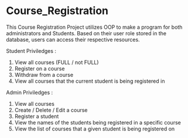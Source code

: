 # Course_Registration
This Course Registration Project utilizes OOP to make a program for both administrators and Students. Based on their user role stored in the database, users can access their respective resources.

Student Priviledges :
1. View all courses (FULL / not FULL)
2. Register on a course 
3. Withdraw from a course
4. View all courses that the current student is being registered in


Admin Priviledges :
1. View all courses 
2. Create / Delete / Edit a course
3. Register a student 
4. View the names of the students being registered in a specific course
5. View the list of courses that a given student is being registered on 


